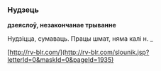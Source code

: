 ### Нудзець
**дзеяслоў, незакончанае трыванне**

Нудзіцца, сумаваць. Працы шмат, няма калі н.	_

<a rel="author">[http://rv-blr.com/](http://rv-blr.com/slounik.jsp?letterId=0&maskId=0&pageId=1935)</a>
